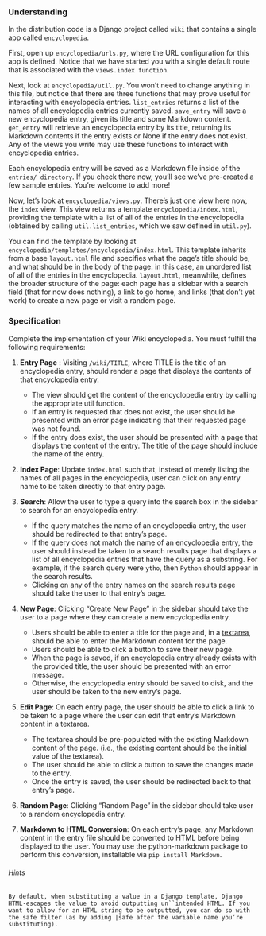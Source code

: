 ### Understanding
In the distribution code is a Django project called `wiki` that contains a single app called `encyclopedia`.

First, open up `encyclopedia/urls.py`, where the URL configuration for this app is defined. Notice that we have started you with a single default route that is associated with the `views.index function`.

Next, look at `encyclopedia/util.py`. You won’t need to change anything in this file, but notice that there are three functions that may prove useful for interacting with encyclopedia entries. `list_entries` returns a list of the names of all encyclopedia entries currently saved. `save_entry` will save a new encyclopedia entry, given its title and some Markdown content. `get_entry` will retrieve an encyclopedia entry by its title, returning its Markdown contents if the entry exists or None if the entry does not exist. Any of the views you write may use these functions to interact with encyclopedia entries.

Each encyclopedia entry will be saved as a Markdown file inside of the `entries/ directory`. If you check there now, you’ll see we’ve pre-created a few sample entries. You’re welcome to add more!

Now, let’s look at `encyclopedia/views.py`. There’s just one view here now, the `index` view. This view returns a template `encyclopedia/index.html`, providing the template with a list of all of the entries in the encyclopedia (obtained by calling `util.list_entries`, which we saw defined in `util.py`).

You can find the template by looking at `encyclopedia/templates/encyclopedia/index.html`. This template inherits from a base `layout.html` file and specifies what the page’s title should be, and what should be in the body of the page: in this case, an unordered list of all of the entries in the encyclopedia. `layout.html`, meanwhile, defines the broader structure of the page: each page has a sidebar with a search field (that for now does nothing), a link to go home, and links (that don’t yet work) to create a new page or visit a random page.

### Specification
Complete the implementation of your Wiki encyclopedia. You must fulfill the following requirements:

1. **Entry Page** : Visiting `/wiki/TITLE`, where TITLE is the title of an encyclopedia entry, should render a page that displays the contents of that encyclopedia entry.
	- The view should get the content of the encyclopedia entry by calling the appropriate util function.
	- If an entry is requested that does not exist, the user should be presented with an error page indicating that their requested page was not found.
	- If the entry does exist, the user should be presented with a page that displays the content of the entry. The title of the page should include the name of the entry.

2. **Index Page**: Update `index.html` such that, instead of merely listing the names of all pages in the encyclopedia, user can click on any entry name to be taken directly to that entry page.

3. **Search**: Allow the user to type a query into the search box in the sidebar to search for an encyclopedia entry.
	- If the query matches the name of an encyclopedia entry, the user should be redirected to that entry’s page.
	- If the query does not match the name of an encyclopedia entry, the user should instead be taken to a search results page that displays a list of all encyclopedia entries that have the query as a substring. For example, if the search query were `ytho`, then `Python` should appear in the search results.
	- Clicking on any of the entry names on the search results page should take the user to that entry’s page.
	
4. **New Page**: Clicking “Create New Page” in the sidebar should take the user to a page where they can create a new encyclopedia entry.
	- Users should be able to enter a title for the page and, in a [textarea][1], should be able to enter the Markdown content for the page.
	- Users should be able to click a button to save their new page.
	- When the page is saved, if an encyclopedia entry already exists with the provided title, the user should be presented with an error message.
	- Otherwise, the encyclopedia entry should be saved to disk, and the user should be taken to the new entry’s page.
	
5. **Edit Page**: On each entry page, the user should be able to click a link to be taken to a page where the user can edit that entry’s Markdown content in a textarea.
	- The textarea should be pre-populated with the existing Markdown content of the page. (i.e., the existing content should be the initial value of the textarea).
	- The user should be able to click a button to save the changes made to the entry.
	 - Once the entry is saved, the user should be redirected back to that entry’s page.
	 
6. **Random Page**: Clicking “Random Page” in the sidebar should take user to a random encyclopedia entry.

7. **Markdown to HTML Conversion**: On each entry’s page, any Markdown content in the entry file should be converted to HTML before being displayed to the user. You may use the python-markdown package to perform this conversion, installable via `pip install Markdown`.
###### Hints
    By default, when substituting a value in a Django template, Django HTML-escapes the value to avoid outputting un``intended HTML. If you want to allow for an HTML string to be outputted, you can do so with the safe filter (as by adding |safe after the variable name you’re substituting).

[1]: https://www.w3schools.com/tags/tag_textarea.asp "textarea"
